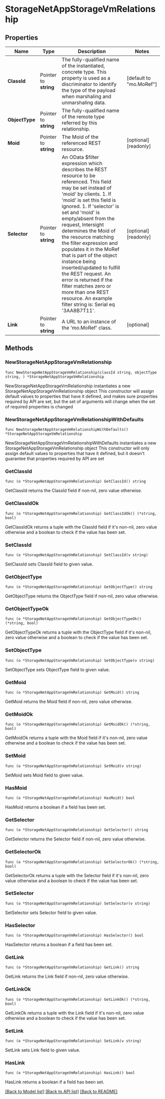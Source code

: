 # StorageNetAppStorageVmRelationship

## Properties

Name | Type | Description | Notes
------------ | ------------- | ------------- | -------------
**ClassId** | Pointer to **string** | The fully-qualified name of the instantiated, concrete type. This property is used as a discriminator to identify the type of the payload when marshaling and unmarshaling data. | [default to "mo.MoRef"]
**ObjectType** | Pointer to **string** | The fully-qualified name of the remote type referred by this relationship. | 
**Moid** | Pointer to **string** | The Moid of the referenced REST resource. | [optional] [readonly] 
**Selector** | Pointer to **string** | An OData $filter expression which describes the REST resource to be referenced. This field may be set instead of &#39;moid&#39; by clients. 1. If &#39;moid&#39; is set this field is ignored. 1. If &#39;selector&#39; is set and &#39;moid&#39; is empty/absent from the request, Intersight determines the Moid of the resource matching the filter expression and populates it in the MoRef that is part of the object instance being inserted/updated to fulfill the REST request. An error is returned if the filter matches zero or more than one REST resource. An example filter string is: Serial eq &#39;3AA8B7T11&#39;. | [optional] [readonly] 
**Link** | Pointer to **string** | A URL to an instance of the &#39;mo.MoRef&#39; class. | [optional] 

## Methods

### NewStorageNetAppStorageVmRelationship

`func NewStorageNetAppStorageVmRelationship(classId string, objectType string, ) *StorageNetAppStorageVmRelationship`

NewStorageNetAppStorageVmRelationship instantiates a new StorageNetAppStorageVmRelationship object
This constructor will assign default values to properties that have it defined,
and makes sure properties required by API are set, but the set of arguments
will change when the set of required properties is changed

### NewStorageNetAppStorageVmRelationshipWithDefaults

`func NewStorageNetAppStorageVmRelationshipWithDefaults() *StorageNetAppStorageVmRelationship`

NewStorageNetAppStorageVmRelationshipWithDefaults instantiates a new StorageNetAppStorageVmRelationship object
This constructor will only assign default values to properties that have it defined,
but it doesn't guarantee that properties required by API are set

### GetClassId

`func (o *StorageNetAppStorageVmRelationship) GetClassId() string`

GetClassId returns the ClassId field if non-nil, zero value otherwise.

### GetClassIdOk

`func (o *StorageNetAppStorageVmRelationship) GetClassIdOk() (*string, bool)`

GetClassIdOk returns a tuple with the ClassId field if it's non-nil, zero value otherwise
and a boolean to check if the value has been set.

### SetClassId

`func (o *StorageNetAppStorageVmRelationship) SetClassId(v string)`

SetClassId sets ClassId field to given value.


### GetObjectType

`func (o *StorageNetAppStorageVmRelationship) GetObjectType() string`

GetObjectType returns the ObjectType field if non-nil, zero value otherwise.

### GetObjectTypeOk

`func (o *StorageNetAppStorageVmRelationship) GetObjectTypeOk() (*string, bool)`

GetObjectTypeOk returns a tuple with the ObjectType field if it's non-nil, zero value otherwise
and a boolean to check if the value has been set.

### SetObjectType

`func (o *StorageNetAppStorageVmRelationship) SetObjectType(v string)`

SetObjectType sets ObjectType field to given value.


### GetMoid

`func (o *StorageNetAppStorageVmRelationship) GetMoid() string`

GetMoid returns the Moid field if non-nil, zero value otherwise.

### GetMoidOk

`func (o *StorageNetAppStorageVmRelationship) GetMoidOk() (*string, bool)`

GetMoidOk returns a tuple with the Moid field if it's non-nil, zero value otherwise
and a boolean to check if the value has been set.

### SetMoid

`func (o *StorageNetAppStorageVmRelationship) SetMoid(v string)`

SetMoid sets Moid field to given value.

### HasMoid

`func (o *StorageNetAppStorageVmRelationship) HasMoid() bool`

HasMoid returns a boolean if a field has been set.

### GetSelector

`func (o *StorageNetAppStorageVmRelationship) GetSelector() string`

GetSelector returns the Selector field if non-nil, zero value otherwise.

### GetSelectorOk

`func (o *StorageNetAppStorageVmRelationship) GetSelectorOk() (*string, bool)`

GetSelectorOk returns a tuple with the Selector field if it's non-nil, zero value otherwise
and a boolean to check if the value has been set.

### SetSelector

`func (o *StorageNetAppStorageVmRelationship) SetSelector(v string)`

SetSelector sets Selector field to given value.

### HasSelector

`func (o *StorageNetAppStorageVmRelationship) HasSelector() bool`

HasSelector returns a boolean if a field has been set.

### GetLink

`func (o *StorageNetAppStorageVmRelationship) GetLink() string`

GetLink returns the Link field if non-nil, zero value otherwise.

### GetLinkOk

`func (o *StorageNetAppStorageVmRelationship) GetLinkOk() (*string, bool)`

GetLinkOk returns a tuple with the Link field if it's non-nil, zero value otherwise
and a boolean to check if the value has been set.

### SetLink

`func (o *StorageNetAppStorageVmRelationship) SetLink(v string)`

SetLink sets Link field to given value.

### HasLink

`func (o *StorageNetAppStorageVmRelationship) HasLink() bool`

HasLink returns a boolean if a field has been set.


[[Back to Model list]](../README.md#documentation-for-models) [[Back to API list]](../README.md#documentation-for-api-endpoints) [[Back to README]](../README.md)


